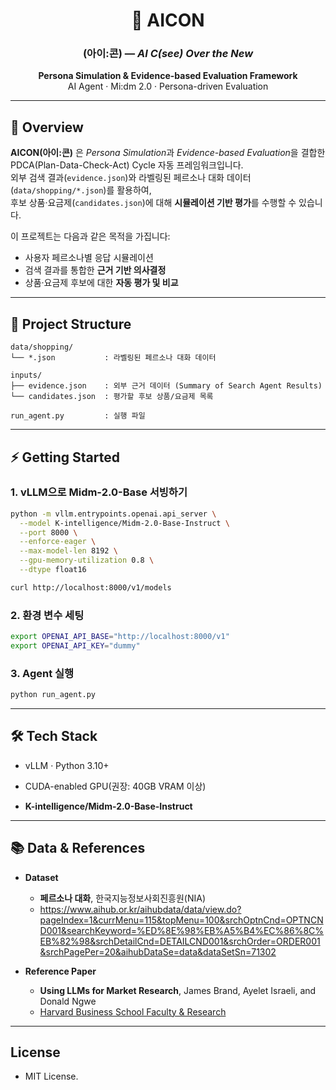 <h1 align="center">🚀 AICON</h1>
<h3 align="center">(아이:콘) — <i>AI C(see) Over the New</i></h3>

<p align="center">
  <b>Persona Simulation & Evidence-based Evaluation Framework</b><br/>
  AI Agent · Mi:dm 2.0 · Persona-driven Evaluation
</p>

---
## 📖 Overview

**AICON(아이:콘)** 은 *Persona Simulation*과 *Evidence-based Evaluation*을 결합한 PDCA(Plan-Data-Check-Act) Cycle 자동 프레임워크입니다.  
외부 검색 결과(`evidence.json`)와 라벨링된 페르소나 대화 데이터(`data/shopping/*.json`)를 활용하여,  
후보 상품·요금제(`candidates.json`)에 대해 **시뮬레이션 기반 평가**를 수행할 수 있습니다.

이 프로젝트는 다음과 같은 목적을 가집니다:
- 사용자 페르소나별 응답 시뮬레이션
- 검색 결과를 통합한 **근거 기반 의사결정**
- 상품·요금제 후보에 대한 **자동 평가 및 비교**
---
## 📂 Project Structure

```text
data/shopping/
└── *.json           : 라벨링된 페르소나 대화 데이터

inputs/
├── evidence.json    : 외부 근거 데이터 (Summary of Search Agent Results)
└── candidates.json  : 평가할 후보 상품/요금제 목록

run_agent.py         : 실행 파일

```
---

## ⚡ Getting Started

### 1. vLLM으로 Midm-2.0-Base 서빙하기
```bash
python -m vllm.entrypoints.openai.api_server \
  --model K-intelligence/Midm-2.0-Base-Instruct \
  --port 8000 \
  --enforce-eager \
  --max-model-len 8192 \
  --gpu-memory-utilization 0.8 \
  --dtype float16

curl http://localhost:8000/v1/models
```

### 2. 환경 변수 세팅
```bash
export OPENAI_API_BASE="http://localhost:8000/v1"
export OPENAI_API_KEY="dummy"
```

### 3. Agent 실행
```bash
python run_agent.py
```
---
## 🛠️ Tech Stack

- vLLM · Python 3.10+

- CUDA-enabled GPU(권장: 40GB VRAM 이상)

- **K-intelligence/Midm-2.0-Base-Instruct**
---
## 📚 Data & References

- **Dataset**
  - **페르소나 대화**, 한국지능정보사회진흥원(NIA)
  - https://www.aihub.or.kr/aihubdata/data/view.do?pageIndex=1&currMenu=115&topMenu=100&srchOptnCnd=OPTNCND001&searchKeyword=%ED%8E%98%EB%A5%B4%EC%86%8C%EB%82%98&srchDetailCnd=DETAILCND001&srchOrder=ORDER001&srchPagePer=20&aihubDataSe=data&dataSetSn=71302

- **Reference Paper**
  - **Using LLMs for Market Research**, James Brand, Ayelet Israeli, and Donald Ngwe  
  - [Harvard Business School Faculty & Research](https://www.hbs.edu/faculty/Pages/item.aspx?num=63859)
---
## License

- MIT License.

